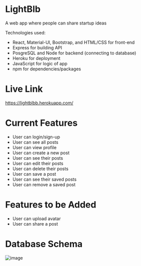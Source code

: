 # LightBlb
A web app where people can share startup ideas

Technologies used:
* React, Material-UI, Bootstrap, and HTML/CSS for front-end
* Express for building API
* PosgreSQL and Node for backend (connecting to database)
* Heroku for deployment
* JavaScript for logic of app
* npm for dependencies/packages

# Live Link
https://lightblbb.herokuapp.com/

# Current Features
* User can login/sign-up
* User can see all posts
* User can view profile
* User can create a new post
* User can see their posts
* User can edit their posts
* User can delete their posts
* User can save a post
* User can see their saved posts
* User can remove a saved post

# Features to be Added
* User can upload avatar
* User can share a post

# Database Schema
![image](https://user-images.githubusercontent.com/72715781/111215227-248df500-8590-11eb-8880-b472cc7ff34e.png)
